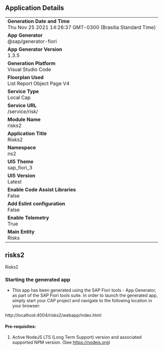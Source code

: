 ## Application Details
|               |
| ------------- |
|**Generation Date and Time**<br>Thu Nov 25 2021 14:26:37 GMT-0300 (Brasilia Standard Time)|
|**App Generator**<br>@sap/generator-fiori|
|**App Generator Version**<br>1.3.5|
|**Generation Platform**<br>Visual Studio Code|
|**Floorplan Used**<br>List Report Object Page V4|
|**Service Type**<br>Local Cap|
|**Service URL**<br>/service/risk/
|**Module Name**<br>risks2|
|**Application Title**<br>Risks2|
|**Namespace**<br>ns2|
|**UI5 Theme**<br>sap_fiori_3|
|**UI5 Version**<br>Latest|
|**Enable Code Assist Libraries**<br>False|
|**Add Eslint configuration**<br>False|
|**Enable Telemetry**<br>True|
|**Main Entity**<br>Risks|

## risks2

Risks2

### Starting the generated app

-   This app has been generated using the SAP Fiori tools - App Generator, as part of the SAP Fiori tools suite.  In order to launch the generated app, simply start your CAP project and navigate to the following location in your browser:

http://localhost:4004/risks2/webapp/index.html

#### Pre-requisites:

1. Active NodeJS LTS (Long Term Support) version and associated supported NPM version.  (See https://nodejs.org)


